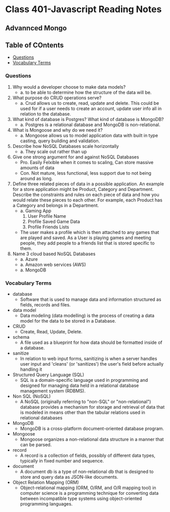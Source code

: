 # Class 401-Javascript Reading Notes

## Advannced Mongo

## Table of COntents

* [Questions](###questions)
* [Vocabulary Terms](###vocabulary-terms)

### Questions
1. Why would a developer choose to make data models?
    - a. to be able to determine how the structure of the data will be.
2. What purpose do CRUD operations serve?
    - a. Crud allows us to create, read, update and delete. This could be used for if a user needs to create an account, update user info all in relation to the database.
3. What kind of database is Postgres? What kind of database is MongoDB?
    - a. Postgres is a relational database and MongoDB is non-relational.
4. What is Mongoose and why do we need it?
    - a. Mongoose allows us to model application data with built in type casting, query building and validation.
5. Describe how NoSQL Databases scale horizontally
    - a. They scale out rather than up
6. Give one strong argument for and against NoSQL Databases
    - Pro. Easily Felxible when it comes to scaling, Can store massive amounts of data
    - Con. Not mature, less functional, less support due to not being around as long.
7. Define three related pieces of data in a possible application. An example for a store application might be Product, Category and Department. Describe the constraints and rules on each piece of data and how you would relate these pieces to each other. For example, each Product has a Category and belongs in a Department.
    - a. Gaming App
        1. User Profile Name
        2. Profile Saved Game Data
        3. Profile Friends Lists
    - The user makes a profile which is then attached to any games that are played and saved. As a User is playing games and meeting people, they add people to a friends list that is stored specific to them.
8. Name 3 cloud based NoSQL Databases
    - a. Azure
    - a. Amazon web services (AWS)
    - a. MongoDB


### Vocabulary Terms

- database
    - Software that is used to manage data and information structured as fields, records and files.
- data model
    - Data modeling (data modelling) is the process of creating a data model for the data to be stored in a Database. 
- CRUD
    - Create, Read, Update, Delete.
- schema
    - A file used as a blueprint for how data should be formatted inside of a database.
- sanitize
    - In relation to web input forms, sanitizing is when a server handles user input and 'cleans' (or 'sanitizes') the user's field before actually handling it
- Structured Query Language (SQL)
    - SQL is a domain-specific language used in programming and designed for managing data held in a relational database management system (RDBMS).
- Non SQL (NoSQL)
    - A NoSQL (originally referring to "non-SQL" or "non-relational") database provides a mechanism for storage and retrieval of data that is modeled in means other than the tabular relations used in relational databases
- MongoDB
    - MongoDB is a cross-platform document-oriented database program. 
- Mongoose
    - Mongoose organizes a non-relational data structure in a manner that can be parsed. 
- record
    - A record is a collection of fields, possibly of different data types, typically in fixed number and sequence.
- document
    - A document db is a type of non-relational db that is designed to store and query data as JSON-like documents.
- Object Relation Mapping (ORM)
    - Object-relational mapping (ORM, O/RM, and O/R mapping tool) in computer science is a programming technique for converting data between incompatible type systems using object-oriented programming languages.
